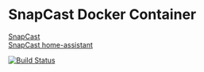 # SnapCast Docker Container

 [SnapCast](https://github.com/badaix/snapcast)    
 [SnapCast home-assistant](https://home-assistant.io/blog/2016/02/18/multi-room-audio-with-snapcast/#read-more)   

[![Build Status](https://travis-ci.org/nolte/docker-snapcast.svg?branch=master)](https://travis-ci.org/nolte/docker-snapcast)
